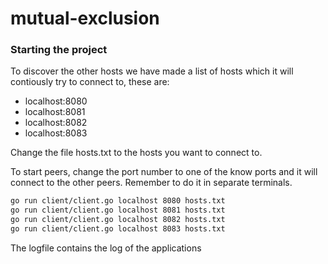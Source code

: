 # mutual-exclusion

### Starting the project
To discover the other hosts we have made a list of hosts which it will contiously try to connect to, these are:
- localhost:8080
- localhost:8081
- localhost:8082
- localhost:8083

Change the file hosts.txt to the hosts you want to connect to.


To start peers, change the port number to one of the know ports and it will connect to the other peers.
Remember to do it in separate terminals.
```bash
go run client/client.go localhost 8080 hosts.txt
go run client/client.go localhost 8081 hosts.txt
go run client/client.go localhost 8082 hosts.txt
go run client/client.go localhost 8083 hosts.txt
```

The logfile contains the log of the applications